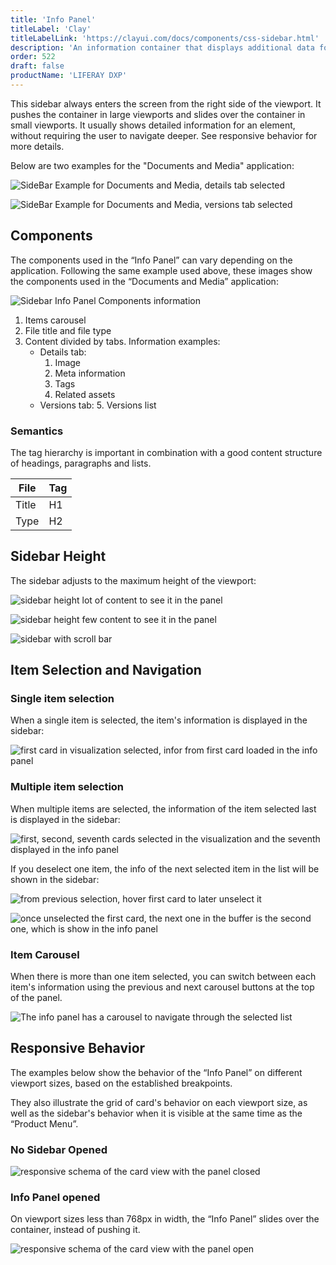```yaml
---
title: 'Info Panel'
titleLabel: 'Clay'
titleLabelLink: 'https://clayui.com/docs/components/css-sidebar.html'
description: 'An information container that displays additional data for the content displayed in the main visual area.'
order: 522
draft: false
productName: 'LIFERAY DXP'
---
```


This sidebar always enters the screen from the right side of the viewport. It pushes the container in large viewports and slides over the container in small viewports. It usually shows detailed information for an element, without requiring the user to navigate deeper. See responsive behavior for more details.

Below are two examples for the "Documents and Media" application:

![SideBar Example for Documents and Media, details tab selected](/images/lexicon/SidebarInfoPanelHeight1.jpg)

![SideBar Example for Documents and Media, versions tab selected](/images/lexicon/SidebarInfoPanelHeight2.jpg)

## Components

The components used in the “Info Panel” can vary depending on the application. Following the same example used above, these images show the components used in the “Documents and Media” application:

![Sidebar Info Panel Components information](/images/lexicon/SidebarInfoPanelComponents.jpg)

1. Items carousel
2. File title and file type
3. Content divided by tabs. Information examples:
    - Details tab:
        1. Image
        2. Meta information
        3. Tags
        4. Related assets
    - Versions tab:
        5. Versions list

### Semantics

The tag hierarchy is important in combination with a good content structure of headings, paragraphs and lists.

| File             | Tag                   |
| ---------------- | --------------------- |
| Title            | H1                    |
| Type             | H2                    |

## Sidebar Height

The sidebar adjusts to the maximum height of the viewport:

![sidebar height lot of content to see it in the panel](/images/lexicon/SidebarInfoPanelHeight1.jpg)

![sidebar height few content to see it in the panel](/images/lexicon/SidebarInfoPanelHeight2.jpg)

![sidebar with scroll bar](/images/lexicon/SidebarInfoPanelHeight3.jpg)

## Item Selection and Navigation

### Single item selection

When a single item is selected, the item's information is displayed in the sidebar:

![first card in visualization selected, infor from first card loaded in the info panel](/images/lexicon/SidebarInfoPanelSelectionSingle.jpg)

### Multiple item selection

When multiple items are selected, the information of the item selected last is displayed in the sidebar:

![first, second, seventh cards selected in the visualization and the seventh displayed in the info panel](/images/lexicon/SidebarInfoPanelSelectionMulti1.jpg)

If you deselect one item, the info of the next selected item in the list will be shown in the sidebar:

![from previous selection, hover first card to later unselect it](/images/lexicon/SidebarInfoPanelSelectionMulti2.jpg)

![once unselected the first card, the next one in the buffer is the second one, which is show in the info panel](/images/lexicon/SidebarInfoPanelSelectionMulti3.jpg)

### Item Carousel

When there is more than one item selected, you can switch between each item's information using the previous and next carousel buttons at the top of the panel.

![The info panel has a carousel to navigate through the selected list](/images/lexicon/SidebarInfoPanelCarousel1.jpg)

## Responsive Behavior

The examples below show the behavior of the “Info Panel” on different viewport sizes, based on the established breakpoints.

They also illustrate the grid of card's behavior on each viewport size, as well as the sidebar's behavior when it is visible at the same time as the “Product Menu”.

### No Sidebar Opened

![responsive schema of the card view with the panel closed](/images/lexicon/SidebarInfoPanelRespIPClose.jpg)

### Info Panel opened

On viewport sizes less than 768px in width, the “Info Panel” slides over the container, instead of pushing it.

![responsive schema of the card view with the panel open](/images/lexicon/SidebarInfoPanelRespIPOpen.jpg)
